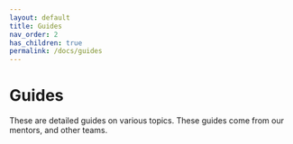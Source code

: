 ```yaml
---
layout: default
title: Guides
nav_order: 2
has_children: true
permalink: /docs/guides
---
```


# Guides

These are detailed guides on various topics. These guides come from our mentors, and other teams.